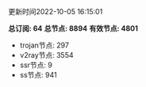 更新时间2022-10-05 16:15:01

**总订阅: 64**
**总节点: 8894**
**有效节点: 4801**
- trojan节点: 297
- v2ray节点: 3554
- ssr节点: 9
- ss节点: 941
